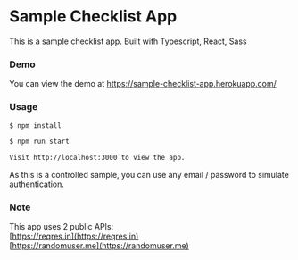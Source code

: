 # Sample Checklist App

This is a sample checklist app. Built with Typescript, React, Sass

### Demo
You can view the demo at https://sample-checklist-app.herokuapp.com/

### Usage

```sh
$ npm install
```

```sh
$ npm run start

Visit http://localhost:3000 to view the app.
```

As this is a controlled sample, you can use any email / password to simulate authentication.

### Note

This app uses 2 public APIs:  
[https://reqres.in](https://reqres.in)  
[https://randomuser.me](https://randomuser.me)